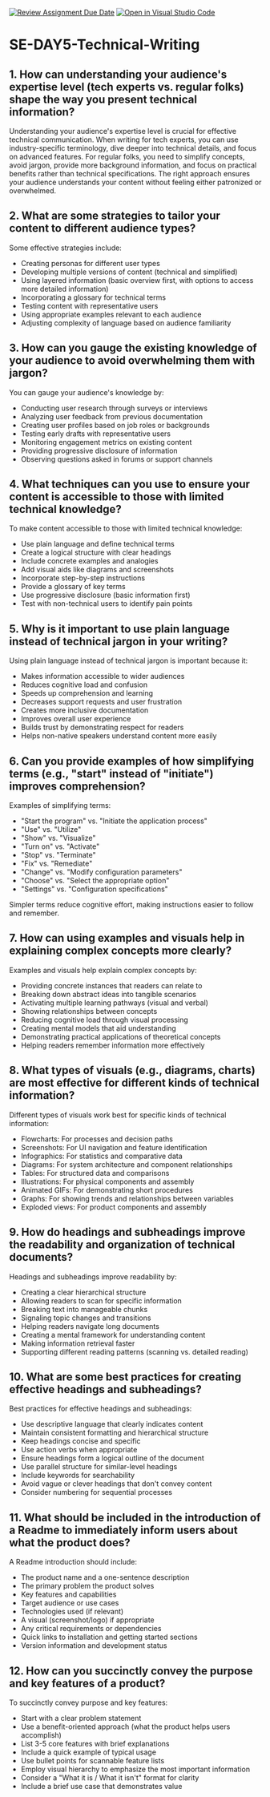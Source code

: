 [![Review Assignment Due Date](https://classroom.github.com/assets/deadline-readme-button-22041afd0340ce965d47ae6ef1cefeee28c7c493a6346c4f15d667ab976d596c.svg)](https://classroom.github.com/a/zsAR-pyY)
[![Open in Visual Studio Code](https://classroom.github.com/assets/open-in-vscode-2e0aaae1b6195c2367325f4f02e2d04e9abb55f0b24a779b69b11b9e10269abc.svg)](https://classroom.github.com/online_ide?assignment_repo_id=18411925&assignment_repo_type=AssignmentRepo)
# SE-DAY5-Technical-Writing

## 1. How can understanding your audience's expertise level (tech experts vs. regular folks) shape the way you present technical information?

Understanding your audience's expertise level is crucial for effective technical communication. When writing for tech experts, you can use industry-specific terminology, dive deeper into technical details, and focus on advanced features. For regular folks, you need to simplify concepts, avoid jargon, provide more background information, and focus on practical benefits rather than technical specifications. The right approach ensures your audience understands your content without feeling either patronized or overwhelmed.

## 2. What are some strategies to tailor your content to different audience types?

Some effective strategies include:
- Creating personas for different user types
- Developing multiple versions of content (technical and simplified)
- Using layered information (basic overview first, with options to access more detailed information)
- Incorporating a glossary for technical terms
- Testing content with representative users
- Using appropriate examples relevant to each audience
- Adjusting complexity of language based on audience familiarity

## 3. How can you gauge the existing knowledge of your audience to avoid overwhelming them with jargon?

You can gauge your audience's knowledge by:
- Conducting user research through surveys or interviews
- Analyzing user feedback from previous documentation
- Creating user profiles based on job roles or backgrounds
- Testing early drafts with representative users
- Monitoring engagement metrics on existing content
- Providing progressive disclosure of information
- Observing questions asked in forums or support channels

## 4. What techniques can you use to ensure your content is accessible to those with limited technical knowledge?

To make content accessible to those with limited technical knowledge:
- Use plain language and define technical terms
- Create a logical structure with clear headings
- Include concrete examples and analogies
- Add visual aids like diagrams and screenshots
- Incorporate step-by-step instructions
- Provide a glossary of key terms
- Use progressive disclosure (basic information first)
- Test with non-technical users to identify pain points

## 5. Why is it important to use plain language instead of technical jargon in your writing?

Using plain language instead of technical jargon is important because it:
- Makes information accessible to wider audiences
- Reduces cognitive load and confusion
- Speeds up comprehension and learning
- Decreases support requests and user frustration
- Creates more inclusive documentation
- Improves overall user experience
- Builds trust by demonstrating respect for readers
- Helps non-native speakers understand content more easily

## 6. Can you provide examples of how simplifying terms (e.g., "start" instead of "initiate") improves comprehension?

Examples of simplifying terms:
- "Start the program" vs. "Initiate the application process"
- "Use" vs. "Utilize"
- "Show" vs. "Visualize"
- "Turn on" vs. "Activate"
- "Stop" vs. "Terminate"
- "Fix" vs. "Remediate"
- "Change" vs. "Modify configuration parameters"
- "Choose" vs. "Select the appropriate option"
- "Settings" vs. "Configuration specifications"

Simpler terms reduce cognitive effort, making instructions easier to follow and remember.

## 7. How can using examples and visuals help in explaining complex concepts more clearly?

Examples and visuals help explain complex concepts by:
- Providing concrete instances that readers can relate to
- Breaking down abstract ideas into tangible scenarios
- Activating multiple learning pathways (visual and verbal)
- Showing relationships between concepts
- Reducing cognitive load through visual processing
- Creating mental models that aid understanding
- Demonstrating practical applications of theoretical concepts
- Helping readers remember information more effectively

## 8. What types of visuals (e.g., diagrams, charts) are most effective for different kinds of technical information?

Different types of visuals work best for specific kinds of technical information:
- Flowcharts: For processes and decision paths
- Screenshots: For UI navigation and feature identification
- Infographics: For statistics and comparative data
- Diagrams: For system architecture and component relationships
- Tables: For structured data and comparisons
- Illustrations: For physical components and assembly
- Animated GIFs: For demonstrating short procedures
- Graphs: For showing trends and relationships between variables
- Exploded views: For product components and assembly

## 9. How do headings and subheadings improve the readability and organization of technical documents?

Headings and subheadings improve readability by:
- Creating a clear hierarchical structure
- Allowing readers to scan for specific information
- Breaking text into manageable chunks
- Signaling topic changes and transitions
- Helping readers navigate long documents
- Creating a mental framework for understanding content
- Making information retrieval faster
- Supporting different reading patterns (scanning vs. detailed reading)

## 10. What are some best practices for creating effective headings and subheadings?

Best practices for effective headings and subheadings:
- Use descriptive language that clearly indicates content
- Maintain consistent formatting and hierarchical structure
- Keep headings concise and specific
- Use action verbs when appropriate
- Ensure headings form a logical outline of the document
- Use parallel structure for similar-level headings
- Include keywords for searchability
- Avoid vague or clever headings that don't convey content
- Consider numbering for sequential processes

## 11. What should be included in the introduction of a Readme to immediately inform users about what the product does?

A Readme introduction should include:
- The product name and a one-sentence description
- The primary problem the product solves
- Key features and capabilities
- Target audience or use cases
- Technologies used (if relevant)
- A visual (screenshot/logo) if appropriate
- Any critical requirements or dependencies
- Quick links to installation and getting started sections
- Version information and development status

## 12. How can you succinctly convey the purpose and key features of a product?

To succinctly convey purpose and key features:
- Start with a clear problem statement
- Use a benefit-oriented approach (what the product helps users accomplish)
- List 3-5 core features with brief explanations
- Include a quick example of typical usage
- Use bullet points for scannable feature lists
- Employ visual hierarchy to emphasize the most important information
- Consider a "What it is / What it isn't" format for clarity
- Include a brief use case that demonstrates value
